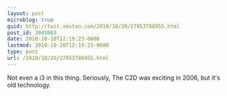 ```yaml
---
layout: post
microblog: true
guid: http://twit.vmstan.com/2010/10/20/27953788955.html
post_id: 3045863
date: 2010-10-20T12:19:23-0600
lastmod: 2010-10-20T12:19:23-0600
type: post
url: /2010/10/20/27953788955.html
---
```

Not even a i3 in this thing. Seriously, The C2D was exciting in 2006, but it's old technology.
